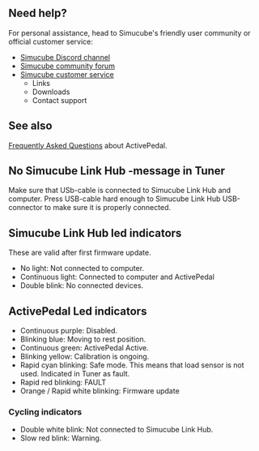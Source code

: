 
## Need help? 

For personal assistance, head to Simucube's friendly user community or official customer service:

* [Simucube Discord channel](https://discord.gg/simucube)
* [Simucube community forum](https://community.granitedevices.com/)
* [Simucube customer service](https://simucube.com/support/)
    * Links
    * Downloads
    * Contact support

## See also 

[Frequently Asked Questions](FAQ.md) about ActivePedal.

## No Simucube Link Hub -message in Tuner

Make sure that USb-cable is connected to Simucube Link Hub and computer. Press USB-cable hard enough to Simucube Link Hub USB-connector to make sure it is properly connected.

## Simucube Link Hub led indicators

These are valid after first firmware update.

- No light: Not connected to computer.
- Continuous light: Connected to computer and ActivePedal
- Double blink: No connected devices.

## ActivePedal Led indicators

- Continuous purple: Disabled.
- Blinking blue: Moving to rest position.
- Continuous green: ActivePedal Active.
- Blinking yellow: Calibration is ongoing.
- Rapid cyan blinking: Safe mode. This means that load sensor is not used. Indicated in Tuner as fault.
- Rapid red blinking: FAULT
- Orange / Rapid white blinking: Firmware update

### Cycling indicators

- Double white blink: Not connected to Simucube Link Hub.
- Slow red blink: Warning.




